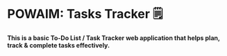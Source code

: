 # POWAIM: Tasks Tracker 🗒️

**This is a basic To-Do List / Task Tracker web application that helps plan, track & complete tasks effectively.**
 
 

